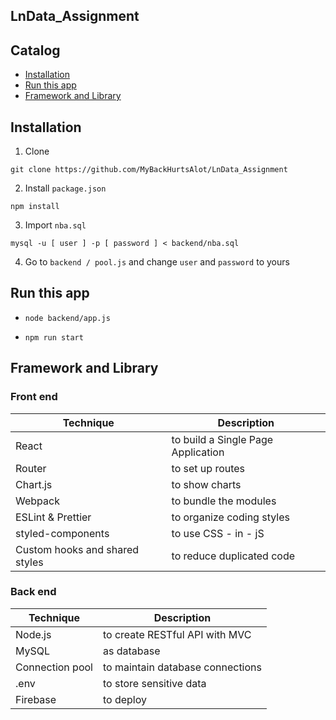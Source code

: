 ## LnData_Assignment

## Catalog
  * [Installation](README.md#installation)
  * [Run this app](READ.md#run-this-app)
  * [Framework and Library](README.md#framework-and-library)
 

## Installation

1. Clone
```
git clone https://github.com/MyBackHurtsAlot/LnData_Assignment
```
2. Install `package.json`
```
npm install
```
3. Import `nba.sql`
```
mysql -u [ user ] -p [ password ] < backend/nba.sql
```
4. Go to `backend / pool.js` and change `user` and `password` to yours

## Run this app

- ```
  node backend/app.js
  ```
- ```
  npm run start
  ```

## Framework and Library

### Front end

| Technique | Description |
| --------- | ----------  |
| React | to build a Single Page Application |
| Router | to set up routes |
| Chart.js | to show charts |
| Webpack |to bundle the modules |
| ESLint & Prettier | to organize coding styles |
| styled-components | to use CSS - in - jS |
| Custom hooks and shared styles | to reduce duplicated code |

### Back end

| Technique | Description |
| --------- | ----------  |
| Node.js | to create RESTful API with MVC |
| MySQL | as database |
| Connection pool | to maintain database connections |
| .env |to store sensitive data |
| Firebase | to deploy |
